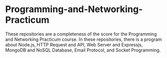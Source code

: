 # Programming-and-Networking-Practicum
These repositories are a completeness of the score for the Programming and Networking Practicum course. In these repositories, there is a program about Node.js, HTTP Request and API, Web Server and Expressjs, MongoDB and NoSQL Database, Email Protocol, and Socket Programming.
